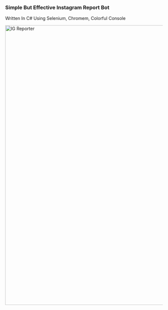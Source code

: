 ### Simple But Effective Instagram Report Bot
Written In C# Using Selenium, Chromem, Colorful Console

<img src="https://media.discordapp.net/attachments/807763369955950623/815254552260771850/unknown.png?width=895&height=468" alt="IG Reporter" width="895px">
